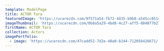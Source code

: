 ```yaml
---
template: ModelPage
title: ACTOR Tara
featuredImage: 'https://ucarecdn.com/9f571a54-fb72-4435-b9b8-a545cc8514aa/'
imageThumbnail: 'https://ucarecdn.com/0b8a5a29-4bd8-4c27-aff5-884077b27c4d/'
firstName: ACTOR Tara
collection: Actors
imagePortfolio:
  - image: 'https://ucarecdn.com/47cadd52-7d2e-40a0-b244-712056426671/'
---
```


